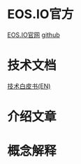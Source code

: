 # EOS.IO官方
[EOS.IO官网](https://eos.io)
[github](https://github.com/eosio)

# 技术文档
[技术白皮书(EN)](https://github.com/EOSIO/Documentation/blob/master/TechnicalWhitePaper.md)

# 介绍文章

# 概念解释
